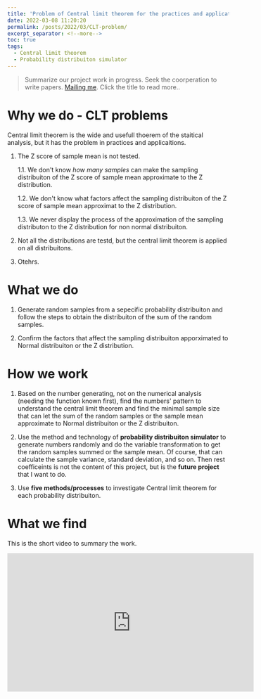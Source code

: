 ```yaml
---
title: 'Problem of Central limit theorem for the practices and applications'
date: 2022-03-08 11:20:20
permalink: /posts/2022/03/CLT-problem/
excerpt_separator: <!--more-->
toc: true
tags:
  - Central limit theorem
  - Probability distribuiton simulator
---
```


> Summarize our project work in progress.
> Seek the coorperation to write papers. [Mailing me](mailto:mylee0989@gmail.com).
Click the title to read more..

<!--more-->


# Why we do - CLT problems

Central limit theorem is the wide and usefull thoerem of the staitical analysis, but it has the problem in practices and applicaitions.

1. The Z score of sample mean is not tested.

    1.1. We don't know *how many samples* can make the sampling distribuiton of the Z score of sample mean approximate to the Z distribution.

    1.2. We don't know what factors affect the sampling distribuiton of the Z score of sample mean approximat to the Z distribution.

    1.3. We never display the process of the approximation of the sampling distributon to the Z distribution for non normal distribuiton.

2. Not all the distributions are testd, but the central limit theorem is applied on all distribuitons.

3. Otehrs.

# What we do

1. Generate random samples from a sepecific probability distribuiton and follow the steps to obtain the distribuiton of the sum of the random samples.

2. Confirm the factors that affect the sampling distribuiton apporximated to Normal distribuiton or the Z distribution.



# How we work

1. Based on the number generating, not on the numerical analysis (needing the function known first), find the numbers' pattern to understand the central limit theorem and find the minimal sample size that can let the sum of the random samples or the sample mean approximate to Normal distribuiton or the Z distribuiton.

2. Use the method and technology of **probability distribuiton simulator** to generate numbers randomly and do the variable transformation to get the random samples summed or the sample mean. Of course, that can calculate the sample variance, standard deviation, and so on. Then rest coefficeints is not the content of this project, but is the **future project** that I want to do.

3. Use **five methods/processes** to investigate Central limit theorem for each probability distribuiton.

# What we find

This is the short video to summary the work.

<iframe width="560" height="315" src="https://www.youtube.com/embed/7tbThx6Lo5s" title="YouTube video player" frameborder="0" allow="accelerometer; autoplay; clipboard-write; encrypted-media; gyroscope; picture-in-picture" allowfullscreen></iframe>



